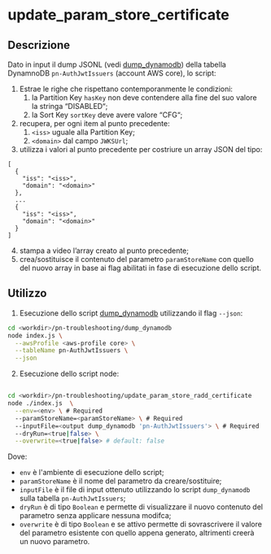 # update_param_store_certificate

## Descrizione

Dato in input il dump JSONL (vedi [dump_dynamodb](https://github.com/pagopa/pn-troubleshooting/tree/main/dump_dynamodb)) della tabella DynamnoDB `pn-AuthJwtIssuers` (account AWS core), lo script:

1. Estrae le righe che rispettano contemporanmente le condizioni:
    1. la Partition Key `hasKey` non deve contendere alla fine del suo valore la stringa “DISABLED“;
    2. la Sort Key `sortKey` deve avere valore “CFG“;
2. recupera, per ogni item al punto precedente:
    1. `<iss>` uguale alla Partition Key;
    2. `<domain>` dal campo `JWKSUrl`;
3. utilizza i valori al punto precedente per costriure un array JSON del tipo:
```jq
[
  {
    "iss": "<iss>",
    "domain": "<domain>"
  },
  ...
  {
    "iss": "<iss>",
    "domain": "<domain>"
  }
]
```
4. stampa a video l’array creato al punto precedente;
5. crea/sostituisce il contenuto del parametro `paramStoreName` con quello del nuovo array in base ai flag abilitati in fase di esecuzione dello script.

## Utilizzo

1. Esecuzione dello script [dump_dynamodb](https://github.com/pagopa/pn-troubleshooting/tree/main/dump_dynamodb) utilizzando il flag `--json`:

```bash
cd <workdir>/pn-troubleshooting/dump_dynamodb
node index.js \
  --awsProfile <aws-profile core> \
  --tableName pn-AuthJwtIssuers \
  --json

```
2. Esecuzione dello script node:
```bash

cd <workdir>/pn-troubleshooting/update_param_store_radd_certificate
node ./index.js  \
  --env=<env> \ # Required
  --paramStoreName=<paramStoreName> \ # Required
  --inputFile=<output dump_dynamodb 'pn-AuthJwtIssuers'> \ # Required
  --dryRun=<true|false> \
  --overwrite=<true|false> # default: false

```
Dove:
- `env` è l'ambiente di esecuzione dello script;
- `paramStoreName` è il nome del parametro da creare/sostituire;
- `inputFile` è il file di input ottenuto utilizzando lo script `dump_dynamodb` sulla tabella `pn-AuthJwtIssuers`;
- `dryRun` è di tipo `Boolean` e permette di visualizzare il nuovo contenuto del parametro senza applicare nessuna modifca;
- `overwrite` è di tipo `Boolean` e se attivo permette di sovrascrivere il valore del parametro esistente con quello appena generato, altrimenti creerà un nuovo parametro.
